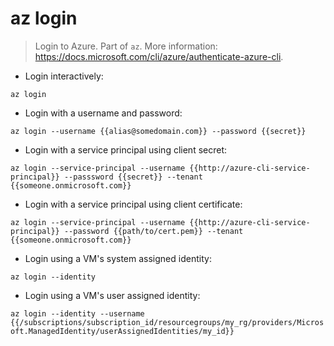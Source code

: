 # az login

> Login to Azure.
> Part of `az`.
> More information: <https://docs.microsoft.com/cli/azure/authenticate-azure-cli>.

- Login interactively:

`az login`

- Login with a username and password:

`az login --username {{alias@somedomain.com}} --password {{secret}}`

- Login with a service principal using client secret:

`az login --service-principal --username {{http://azure-cli-service-principal}} --passsword {{secret}} --tenant {{someone.onmicrosoft.com}}`

- Login with a service principal using client certificate:

`az login --service-principal --username {{http://azure-cli-service-principal}} --password {{path/to/cert.pem}} --tenant {{someone.onmicrosoft.com}}`

- Login using a VM's system assigned identity:

`az login --identity`

- Login using a VM's user assigned identity:

`az login --identity --username {{/subscriptions/subscription_id/resourcegroups/my_rg/providers/Microsoft.ManagedIdentity/userAssignedIdentities/my_id}}`
